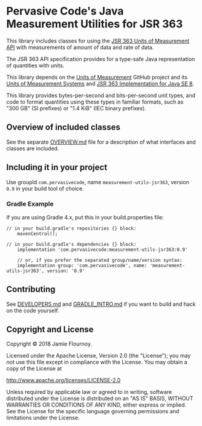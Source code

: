 # Pervasive Code's Java Measurement Utilities for JSR 363

This library includes classes for using the [JSR 363 Units of Measurement API](https://jcp.org/en/jsr/detail?id=363) with measurements of amount of data and rate of data.

The JSR 363 API specification provides for a type-safe Java representation of quantities with units.

This library depends on the [Units of Measurement](https://github.com/unitsofmeasurement) GitHub project and its [Units of Measurement Systems](https://github.com/unitsofmeasurement/uom-systems) and [JSR 363 Implementation for Java SE 8](https://github.com/unitsofmeasurement/uom-se).

This library provides bytes-per-second and bits-per-second unit types, and code to format quantities using these types in familiar formats, such as "300 GB" (SI prefixes) or "1.4 KiB" (IEC binary prefixes).


## Overview of included classes

See the separate [OVERVIEW.md](OVERVIEW.md) file for a description of what interfaces and classes are included.

## Including it in your project

Use groupId `com.pervasivecode`, name `measurement-utils-jsr363`, version `0.9` in your build tool of choice.

### Gradle Example

If you are using Gradle 4.x, put this in your build.properties file:

```
// in your build.gradle's repositories {} block:
    mavenCentral();

// in your build.gradle's dependencies {} block:
    implementation 'com.pervasivecode:measurement-utils-jsr363:0.9'

    // or, if you prefer the separated group/name/version syntax:
    implementation group: 'com.pervasivecode', name: 'measurement-utils-jsr363', version: '0.9'
```


## Contributing

See [DEVELOPERS.md](DEVELOPERS.md) and [GRADLE_INTRO.md](GRADLE_INTRO.md) if you want to build and hack on the code yourself.


## Copyright and License

Copyright © 2018 Jamie Flournoy.

Licensed under the Apache License, Version 2.0 (the "License"); you may not use this file except in compliance with the License. You may obtain a copy of the License at

http://www.apache.org/licenses/LICENSE-2.0

Unless required by applicable law or agreed to in writing, software distributed under the License is distributed on an "AS IS" BASIS, WITHOUT WARRANTIES OR CONDITIONS OF ANY KIND, either express or implied. See the License for the specific language governing permissions and limitations under the License.


